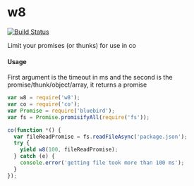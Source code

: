w8
===

[![Build Status](https://travis-ci.org/kolodny/w8.svg?branch=master)](https://travis-ci.org/kolodny/w8)

Limit your promises (or thunks) for use in co

#### Usage

First argument is the timeout in ms and the second is the promise/thunk/object/array, it returns a promise

```js
var w8 = require('w8');
var co = require('co');
var Promise = require('bluebird');
var fs = Promise.promisifyAll(require('fs'));

co(function *() {
  var fileReadPromise = fs.readFileAsync('package.json');
  try {
    yield w8(100, fileReadPromise);
  } catch (e) {
    console.error('getting file took more than 100 ms');
  } 
});
```
